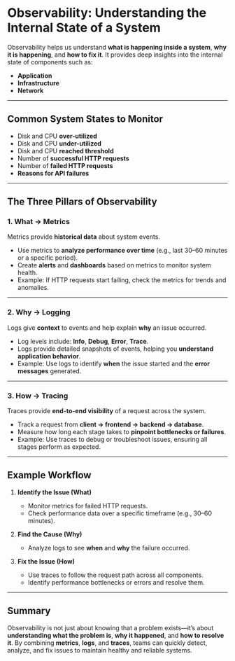 # Observability: Understanding the Internal State of a System

Observability helps us understand **what is happening inside a system**, **why it is happening**, and **how to fix it**. It provides deep insights into the internal state of components such as:

- **Application**
- **Infrastructure**
- **Network**

---

## Common System States to Monitor
- Disk and CPU **over-utilized**
- Disk and CPU **under-utilized**
- Disk and CPU **reached threshold**
- Number of **successful HTTP requests**
- Number of **failed HTTP requests**
- **Reasons for API failures**

---

## The Three Pillars of Observability

### 1. **What → Metrics**
Metrics provide **historical data** about system events.  
- Use metrics to **analyze performance over time** (e.g., last 30–60 minutes or a specific period).  
- Create **alerts** and **dashboards** based on metrics to monitor system health.  
- Example: If HTTP requests start failing, check the metrics for trends and anomalies.

---

### 2. **Why → Logging**
Logs give **context** to events and help explain **why** an issue occurred.  
- Log levels include: **Info**, **Debug**, **Error**, **Trace**.  
- Logs provide detailed snapshots of events, helping you **understand application behavior**.  
- Example: Use logs to identify **when** the issue started and the **error messages** generated.

---

### 3. **How → Tracing**
Traces provide **end-to-end visibility** of a request across the system.  
- Track a request from **client → frontend → backend → database**.  
- Measure how long each stage takes to **pinpoint bottlenecks or failures**.  
- Example: Use traces to debug or troubleshoot issues, ensuring all stages perform as expected.

---

## Example Workflow
1. **Identify the Issue (What)**  
   - Monitor metrics for failed HTTP requests.  
   - Check performance data over a specific timeframe (e.g., 30–60 minutes).  

2. **Find the Cause (Why)**  
   - Analyze logs to see **when** and **why** the failure occurred.  

3. **Fix the Issue (How)**  
   - Use traces to follow the request path across all components.  
   - Identify performance bottlenecks or errors and resolve them.  

---

## Summary
Observability is not just about knowing that a problem exists—it’s about **understanding what the problem is**, **why it happened**, and **how to resolve it**. By combining **metrics**, **logs**, and **traces**, teams can quickly detect, analyze, and fix issues to maintain healthy and reliable systems.
